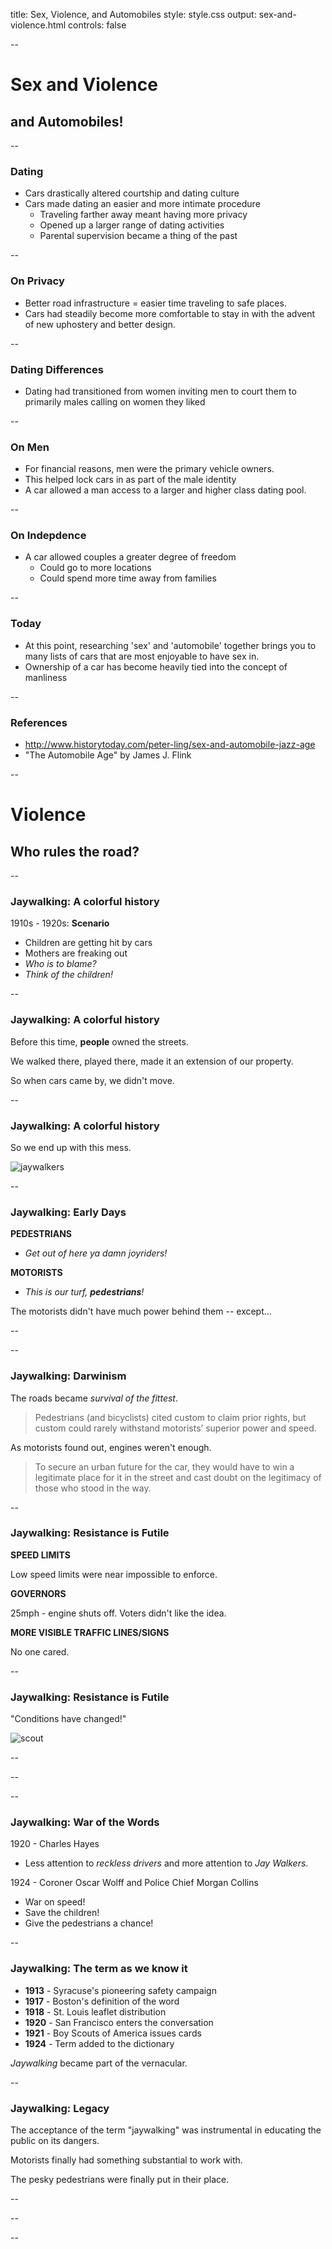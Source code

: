 title: Sex, Violence, and Automobiles
style: style.css
output: sex-and-violence.html
controls: false

--

<div class="gradient"></div>

# Sex and Violence
## and Automobiles!

--

### Dating

* Cars drastically altered courtship and dating culture
* Cars made dating an easier and more intimate procedure
    * Traveling farther away meant having more privacy
    * Opened up a larger range of dating activities
    * Parental supervision became a thing of the past

--

### On Privacy

* Better road infrastructure = easier time traveling to safe places.
* Cars had steadily become more comfortable to stay in with the advent of new uphostery and better design.

--

### Dating Differences
* Dating had transitioned from women inviting men to court them to primarily males calling on women they liked

--

### On Men
* For financial reasons, men were the primary vehicle owners.
* This helped lock cars in as part of the male identity
* A car allowed a man access to a larger and higher class dating pool.

--

### On Indepdence

* A car allowed couples a greater degree of freedom
    * Could go to more locations
    * Could spend more time away from families

--

### Today

* At this point, researching 'sex' and 'automobile' together brings you
to many lists of cars that are most enjoyable to have sex in.
* Ownership of a car has become heavily tied into the concept of manliness

--

### References

* http://www.historytoday.com/peter-ling/sex-and-automobile-jazz-age
* "The Automobile Age" by James J. Flink

--

<div class="gradient"></div>

# Violence
## Who rules the road?

--

### Jaywalking: A colorful history

1910s - 1920s: **Scenario**

* Children are getting hit by cars
* Mothers are freaking out
* *Who is to blame?*
* *Think of the children!*

--

### Jaywalking: A colorful history

Before this time, **people** owned the streets.

We walked there, played there, made it an extension of our property.

So when cars came by, we didn't move.

--

### Jaywalking: A colorful history

So we end up with this mess.

![jaywalkers](jaywalkers.png)

--

### Jaywalking: Early Days

**PEDESTRIANS**

* *Get out of here ya damn joyriders!*

**MOTORISTS**

* *This is our turf, **pedestrians**!*

The motorists didn't have much power behind them -- except...

--

<!-- engine picture -->

--

### Jaywalking: Darwinism

The roads became *survival of the fittest*.

> Pedestrians (and bicyclists) cited custom to claim prior rights,
> but custom could rarely withstand motorists’ superior power and speed.

As motorists found out, engines weren't enough.

> To secure an urban future for the car, they would have to win a legitimate
> place for it in the street and cast doubt on the legitimacy of those who
> stood in the way.

--

### Jaywalking: Resistance is Futile

**SPEED LIMITS**

Low speed limits were near impossible to enforce.

**GOVERNORS**

25mph - engine shuts off. Voters didn't like the idea.

**MORE VISIBLE TRAFFIC LINES/SIGNS**

No one cared.

--

### Jaywalking: Resistance is Futile

"Conditions have changed!"

![scout](scout.png)

--

<!-- first card -->

--

<!-- second card -->

--

### Jaywalking: War of the Words

1920 - Charles Hayes

* Less attention to *reckless drivers* and more attention to *Jay Walkers*.

1924 - Coroner Oscar Wolff and Police Chief Morgan Collins

* War on speed!
* Save the children!
* Give the pedestrians a chance!

--

### Jaywalking: The term as we know it

* **1913** - Syracuse's pioneering safety campaign
* **1917** - Boston's definition of the word
* **1918** - St. Louis leaflet distribution
* **1920** - San Francisco enters the conversation
* **1921** - Boy Scouts of America issues cards
* **1924** - Term added to the dictionary

*Jaywalking* became part of the vernacular.

--

### Jaywalking: Legacy

The acceptance of the term "jaywalking" was instrumental in educating the
public on its dangers.

Motorists finally had something substantial to work with.

The pesky pedestrians were finally put in their place.

--

<!-- shared space 1 -->

--

<!-- shared space 2 -->

--

<!-- shared space 3 -->
